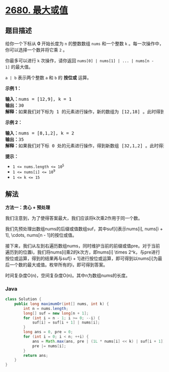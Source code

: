 # [2680. 最大或值](https://leetcode.cn/problems/maximum-or)

## 题目描述

<p>给你一个下标从 <strong>0</strong>&nbsp;开始长度为 <code>n</code>&nbsp;的整数数组&nbsp;<code>nums</code>&nbsp;和一个整数&nbsp;<code>k</code> 。每一次操作中，你可以选择一个数并将它乘&nbsp;<code>2</code>&nbsp;。</p>

<p>你最多可以进行 <code>k</code>&nbsp;次操作，请你返回<em>&nbsp;</em><code>nums[0] | nums[1] | ... | nums[n - 1]</code>&nbsp;的最大值。</p>

<p><code>a | b</code>&nbsp;表示两个整数 <code>a</code>&nbsp;和 <code>b</code>&nbsp;的 <strong>按位或</strong>&nbsp;运算。</p>

<p><strong>示例 1：</strong></p>

<pre>
<b>输入：</b>nums = [12,9], k = 1
<b>输出：</b>30
<b>解释：</b>如果我们对下标为 1 的元素进行操作，新的数组为 [12,18] 。此时得到最优答案为 12 和 18 的按位或运算的结果，也就是 30 。
</pre>

<p><strong>示例 2：</strong></p>

<pre>
<b>输入：</b>nums = [8,1,2], k = 2
<b>输出：</b>35
<b>解释：</b>如果我们对下标 0 处的元素进行操作，得到新数组 [32,1,2] 。此时得到最优答案为 32|1|2 = 35 。
</pre>

<p><strong>提示：</strong></p>

<ul>
	<li><code>1 &lt;= nums.length &lt;= 10<sup>5</sup></code></li>
	<li><code>1 &lt;= nums[i] &lt;= 10<sup>9</sup></code></li>
	<li><code>1 &lt;= k &lt;= 15</code></li>
</ul>

## 解法

**方法一：贪心 + 预处理**

我们注意到，为了使得答案最大，我们应该将k次乘2作用于同一个数。

我们先预处理出数组nums的后缀或值数组suf，其中suf[i]表示nums[i], nums[i + 1], \cdots, nums[n - 1]的按位或值。

接下来，我们从左到右遍历数组nums，同时维护当前的前缀或值pre。对于当前遍历到的位置i，我们将nums[i]乘2的k次方，即nums[i] \times 2^k，与pre进行按位或运算，得到的结果再与suf[i + 1]进行按位或运算，即可得到以nums[i]为最后一个数的最大或值。枚举所有的i，即可得到答案。

时间复杂度O(n)，空间复杂度O(n)。其中n为数组nums的长度。

### **Java**

```java
class Solution {
    public long maximumOr(int[] nums, int k) {
        int n = nums.length;
        long[] suf = new long[n + 1];
        for (int i = n - 1; i >= 0; --i) {
            suf[i] = suf[i + 1] | nums[i];
        }
        long ans = 0, pre = 0;
        for (int i = 0; i < n; ++i) {
            ans = Math.max(ans, pre | (1L * nums[i] << k) | suf[i + 1]);
            pre |= nums[i];
        }
        return ans;
    }
}
```
